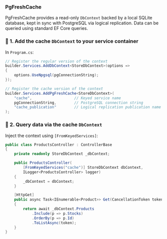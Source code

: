 ### PgFreshCache

PgFreshCache provides a read-only `DbContext` backed by a local SQLite database, kept in sync with PostgreSQL via logical replication. 
Data can be queried using standard EF Core queries.

### 🔧 1. Add the cache `DbContext` to your service container

In `Program.cs`:

```csharp
// Register the regular version of the context
builder.Services.AddDbContext<StoreDbContext>(options =>
{
    options.UseNpgsql(pgConnectionString);
});

// Register the cache version of the context
builder.Services.AddPgFreshCache<StoreDbContext>(
    "cache",                   // Keyed service name
    pgConnectionString,        // PostgreSQL connection string
    "cache_publication"        // Logical replication publication name
);
```

### 🧪 2. Query data via the cache `DbContext`

Inject the context using `[FromKeyedServices]`:

```csharp
public class ProductsController : ControllerBase
{
    private readonly StoreDbContext _dbContext;

    public ProductsController(
        [FromKeyedServices("cache")] StoreDbContext dbContext,
        ILogger<ProductsController> logger)
    {
        _dbContext = dbContext;
    }

    [HttpGet]
    public async Task<IEnumerable<Product>> Get(CancellationToken token)
    {
        return await _dbContext.Products
            .Include(p => p.Stocks)
            .OrderBy(p => p.Id)
            .ToListAsync(token);
    }
}
```
